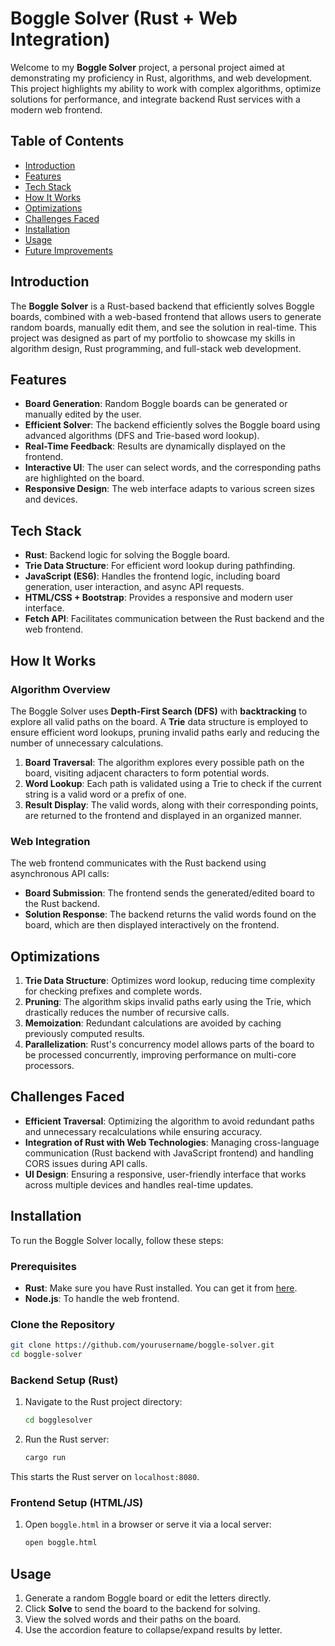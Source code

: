 # Boggle Solver (Rust + Web Integration)

Welcome to my **Boggle Solver** project, a personal project aimed at demonstrating my proficiency in Rust, algorithms, and web development. This project highlights my ability to work with complex algorithms, optimize solutions for performance, and integrate backend Rust services with a modern web frontend.

## Table of Contents

- [Introduction](#introduction)
- [Features](#features)
- [Tech Stack](#tech-stack)
- [How It Works](#how-it-works)
- [Optimizations](#optimizations)
- [Challenges Faced](#challenges-faced)
- [Installation](#installation)
- [Usage](#usage)
- [Future Improvements](#future-improvements)

## Introduction

The **Boggle Solver** is a Rust-based backend that efficiently solves Boggle boards, combined with a web-based frontend that allows users to generate random boards, manually edit them, and see the solution in real-time. This project was designed as part of my portfolio to showcase my skills in algorithm design, Rust programming, and full-stack web development.

## Features

- **Board Generation**: Random Boggle boards can be generated or manually edited by the user.
- **Efficient Solver**: The backend efficiently solves the Boggle board using advanced algorithms (DFS and Trie-based word lookup).
- **Real-Time Feedback**: Results are dynamically displayed on the frontend.
- **Interactive UI**: The user can select words, and the corresponding paths are highlighted on the board.
- **Responsive Design**: The web interface adapts to various screen sizes and devices.

## Tech Stack

- **Rust**: Backend logic for solving the Boggle board.
- **Trie Data Structure**: For efficient word lookup during pathfinding.
- **JavaScript (ES6)**: Handles the frontend logic, including board generation, user interaction, and async API requests.
- **HTML/CSS + Bootstrap**: Provides a responsive and modern user interface.
- **Fetch API**: Facilitates communication between the Rust backend and the web frontend.

## How It Works

### Algorithm Overview

The Boggle Solver uses **Depth-First Search (DFS)** with **backtracking** to explore all valid paths on the board. A **Trie** data structure is employed to ensure efficient word lookups, pruning invalid paths early and reducing the number of unnecessary calculations.

1. **Board Traversal**: The algorithm explores every possible path on the board, visiting adjacent characters to form potential words.
2. **Word Lookup**: Each path is validated using a Trie to check if the current string is a valid word or a prefix of one.
3. **Result Display**: The valid words, along with their corresponding points, are returned to the frontend and displayed in an organized manner.

### Web Integration

The web frontend communicates with the Rust backend using asynchronous API calls:
- **Board Submission**: The frontend sends the generated/edited board to the Rust backend.
- **Solution Response**: The backend returns the valid words found on the board, which are then displayed interactively on the frontend.

## Optimizations

1. **Trie Data Structure**: Optimizes word lookup, reducing time complexity for checking prefixes and complete words.
2. **Pruning**: The algorithm skips invalid paths early using the Trie, which drastically reduces the number of recursive calls.
3. **Memoization**: Redundant calculations are avoided by caching previously computed results.
4. **Parallelization**: Rust's concurrency model allows parts of the board to be processed concurrently, improving performance on multi-core processors.

## Challenges Faced

- **Efficient Traversal**: Optimizing the algorithm to avoid redundant paths and unnecessary recalculations while ensuring accuracy.
- **Integration of Rust with Web Technologies**: Managing cross-language communication (Rust backend with JavaScript frontend) and handling CORS issues during API calls.
- **UI Design**: Ensuring a responsive, user-friendly interface that works across multiple devices and handles real-time updates.

## Installation

To run the Boggle Solver locally, follow these steps:

### Prerequisites

- **Rust**: Make sure you have Rust installed. You can get it from [here](https://www.rust-lang.org/tools/install).
- **Node.js**: To handle the web frontend.

### Clone the Repository

```bash
git clone https://github.com/yourusername/boggle-solver.git
cd boggle-solver
```

### Backend Setup (Rust)

1. Navigate to the Rust project directory:

   ```bash
   cd bogglesolver
   ```

2. Run the Rust server:

   ```bash
   cargo run
   ```

This starts the Rust server on `localhost:8080`.

### Frontend Setup (HTML/JS)

1. Open `boggle.html` in a browser or serve it via a local server:

   ```bash
   open boggle.html
   ```

## Usage

1. Generate a random Boggle board or edit the letters directly.
2. Click **Solve** to send the board to the backend for solving.
3. View the solved words and their paths on the board.
4. Use the accordion feature to collapse/expand results by letter.

